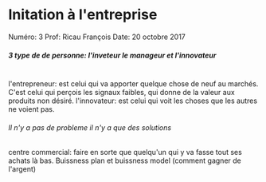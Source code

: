 # Initation à l'entreprise

Numéro: 3
Prof: Ricau François
Date: 20 octobre 2017

##### 3 type de de personne: l'inveteur le manageur et l'innovateur
\
l'entrepreneur: est celui qui va apporter quelque chose de neuf au marchés. C'est celui qui perçois les signaux faibles, qui donne de la valeur aux produits non désiré.
l'innovateur: est celui qui voit les choses que les autres ne voient pas.

###### Il n'y a pas de probleme il n'y a que des solutions

centre commercial: faire en sorte que quelqu'un qui y va fasse tout ses achats là bas.
Buissness plan et buissness model (comment gagner de l'argent)